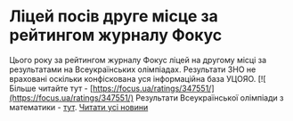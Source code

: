 
# Ліцей посів друге місце за рейтингом журналу Фокус
Цього року за рейтингом журналу Фокус ліцей на другому місці за результатами на Всеукраїнських олімпіадах.
Результати ЗНО не враховані оскільки конфіскована уся інформаційна база УЦОЯО.
[![
Більше читайте тут - [https://focus.ua/ratings/347551/](https://focus.ua/ratings/347551/)
Результати Всеукраїнської олімпіади з математики - [тут](/%D0%BD%D0%BE%D0%B2%D0%B8%D0%BD%D0%B8/%D1%80%D0%B5%D0%B7%D1%83%D0%BB%D1%8C%D1%82%D0%B0%D1%82%D0%B8-iv-%D0%B5%D1%82%D0%B0%D0%BF%D1%83-%D0%B2%D1%81%D0%B5%D1%83%D0%BA%D1%80%D0%B0%D1%97%D0%BD%D1%81%D1%8C%D0%BA%D0%BE%D1%97-%D0%BE%D0%BB%D1%96%D0%BC%D0%BF%D1%96%D0%B0%D0%B4%D0%B8-%D0%B7-%D0%BC%D0%B0%D1%82%D0%B5%D0%BC%D0%B0%D1%82%D0%B8%D0%BA%D0%B8/).
[Читати усі новини](/news)
       